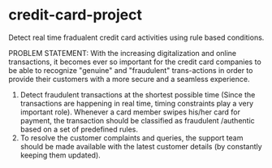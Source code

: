 # credit-card-project
Detect real time fradualent credit card activities using rule based conditions.


PROBLEM STATEMENT:  With the increasing digitalization and online transactions, it becomes ever so important for the credit card companies to be able to recognize "genuine" and "fraudulent" trans-actions in order to provide their customers with a more secure and a seamless experience.

1. Detect fraudulent transactions at the shortest possible time (Since the transactions are happening in real time, timing constraints play a very important role). Whenever a card member swipes his/her card for payment, the transaction should be classified as fraudulent /authentic based on a set of predefined rules.
2. To resolve the customer complaints and queries, the support team should be made available with the latest customer details (by constantly keeping them updated).
